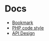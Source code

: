 # Docs

* [Bookmark](bookmark.md)
* [PHP code style](php-code-style.md)
* [API Design](api-design.md)
